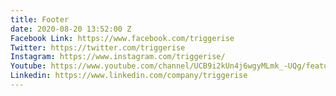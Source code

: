 ```yaml
---
title: Footer
date: 2020-08-20 13:52:00 Z
Facebook Link: https://www.facebook.com/triggerise
Twitter: https://twitter.com/triggerise
Instagram: https://www.instagram.com/triggerise/
Youtube: https://www.youtube.com/channel/UCB9i2kUn4j6wgyMLmk_-UQg/featured
Linkedin: https://www.linkedin.com/company/triggerise
---
```


